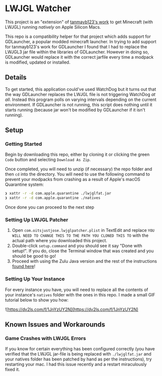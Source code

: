 # LWJGL Watcher

This project is an "extension" of [tanmayb123's work](https://gist.github.com/tanmayb123/d55b16c493326945385e815453de411a) to get Minecraft (with LWJGL) running _natively_ on Apple Silicon Macs.

This repo is a compatibility helper for that project which adds support for GDLauncher, a popular modded minecraft launcher. In trying to add support for tanmayb123's work for GDLauncher I found that I had to replace the LWJGL3 jar file within the libraries of GDLauncher. However in doing so, GDLauncher would replace it with the correct jarfile every time a modpack is modified, updated or installed.

## Details

To get started, this application could've used WatchDog but it turns out that the way GDLauncher replaces the LWJGL file is not triggering WatchDog _at all_. Instead this program polls on varying intervals depending on the current environment. If GDLauncher is not running, this script does nothing until it starts running (because jar won't be modified by GDLauncher if it isn't running).

## Setup

### Getting Started

Begin by downloading this repo, either by cloning it or clicking the green `Code` button and selecting `Download As Zip`.

Once completed, you will need to unzip (if necessary) the repo folder and then `cd` into the directory. You will need to use the following command to prevent your modpacks from crashing as a result of Apple's macOS Quarantine system:

```bash
❯ xattr -r -d com.apple.quarantine ./lwjglfat.jar
❯ xattr -r -d com.apple.quarantine ./natives
```

Once done you can proceed to the next step

### Setting Up LWJGL Patcher

1. Open `com.oitsjustjose.lwjglpatcher.plist` in TextEdit and replace `YOU WILL NEED TO CHANGE THIS TO THE PATH YOU CLONED THIS TO` with the actual path where you downloaded this project.
2. Double-click `setup.command` and you should see it say "Done with setup!". If you do, close the Terminal window that was created and you should be good to go!
3. Proceed with using the Zulu Java version and the rest of the instructions [found here](https://gist.github.com/tanmayb123/d55b16c493326945385e815453de411a)!

### Setting Up Your Instance

For every instance you have, you will need to replace all the contents of your instance's `natives` folder with the ones in this repo. I made a small GIF tutorial below to show you how:

![https://dv2ls.com/f/1JnYzUY2N](https://dv2ls.com/f/1JnYzUY2N)

## Known Issues and Workarounds

### Game Crashes with LWJGL Errors

If you know for certain everything has been configured correctly (you have verified that the LWJGL jar-file is being replaced with `./lwjglfat.jar` and your natives folder has been patched by hand as per the instructions), try restarting your mac. I had this issue recently and a restart miraculously fixed it.
